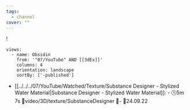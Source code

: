 ```yaml
---
tags:
  - channel
cover: ""
---
```

!
```page-gallery
views:
  - name: Obsidin
    from: '"07/YouTube" AND [[3dEx]]'
    columns: 4
    orientation: landscape
    sortBy: ['-published']
```
- [[../../../07/YouTube/Watched/Texture/Substance Designer  - Stylized Water Material|Substance Designer  - Stylized Water Material]]:  \- 🕓5m 7s 📍video/3D/texture/SubstanceDesigner 📝\- 📌24.09.22


